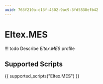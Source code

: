 ```yaml
---
uuid: 763f210a-c13f-4302-9ac9-3fd5838efb42
---
```



# Eltex.MES


<!-- prettier-ignore -->
!!! todo
    Describe *Eltex.MES* profile

## Supported Scripts

{{ supported_scripts("Eltex.MES") }}
